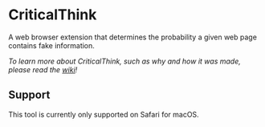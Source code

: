 # CriticalThink
A web browser extension that determines the probability a given web page contains fake information.

_To learn more about CriticalThink, such as why and how it was made, please read the [wiki](https://github.com/brandonmain/CriticalThink/wiki)!_


## Support
This tool is currently only supported on Safari for macOS. 
